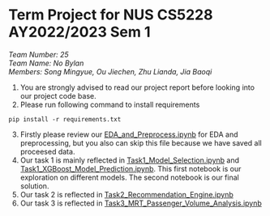 # Term Project for NUS CS5228 AY2022/2023 Sem 1
*Team Number: 25* <br />
*Team Name: No Bylan* <br />
*Members: Song Mingyue, Ou Jiechen, Zhu Lianda, Jia Baoqi*
1. You are strongly advised to read our project report before looking into our project code base.
2. Please run following command to install requirements
```
pip install -r requirements.txt
```
3. Firstly please review our [EDA_and_Preprocess.ipynb](EDA_and_Preprocess.ipynb) for EDA and preprocessing, but you also can skip this file because we have saved all proceesed data.
4. Our task 1 is mainly reflected in [Task1_Model_Selection.ipynb](Task1_Model_Selection.ipynb) and [Task1_XGBoost_Model_Prediction.ipynb](Task1_XGBoost_Model_Prediction.ipynb). This first notebook is our exploration on different models. The second notebook is our final solution.
5. Our task 2 is reflected in [Task2_Recommendation_Engine.ipynb](Task2_Recommendation_Engine.ipynb)
6. Our task 3 is reflected in [Task3_MRT_Passenger_Volume_Analysis.ipynb](Task3_MRT_Passenger_Volume_Analysis.ipynb)
